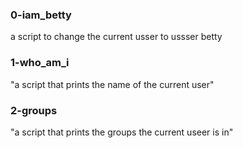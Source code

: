 ### 0-iam_betty
a script to change the current usser to ussser betty

### 1-who_am_i
"a script that prints the name of the current user"

### 2-groups
"a script that prints the groups the current useer is in"


